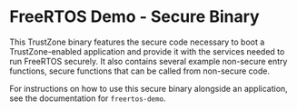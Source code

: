 # FreeRTOS Demo - Secure Binary #

This TrustZone binary features the secure code necessary to boot a TrustZone-enabled application and provide it with the services needed to run FreeRTOS securely. It also contains several example non-secure entry functions, secure functions that can be called from non-secure code.

For instructions on how to use this secure binary alongside an application, see the documentation for `freertos-demo`.